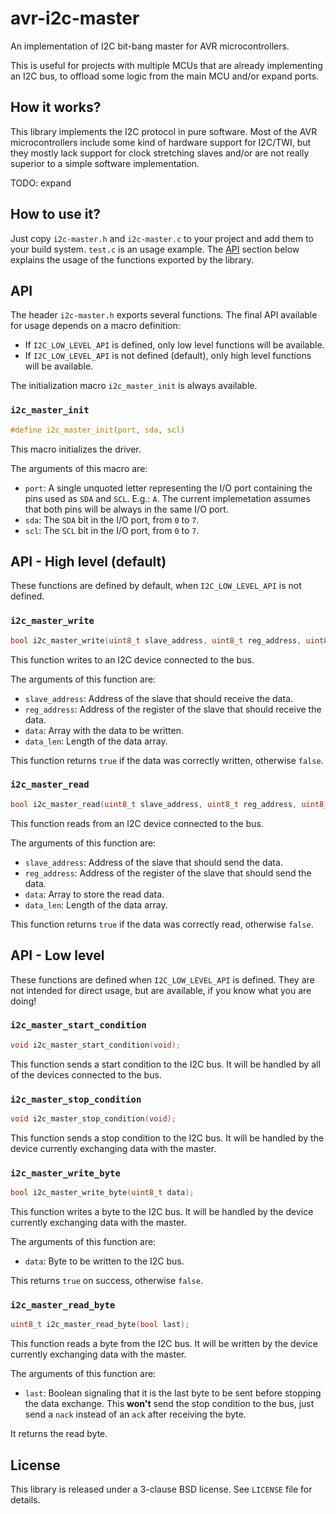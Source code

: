 # avr-i2c-master

An implementation of I2C bit-bang master for AVR microcontrollers.

This is useful for projects with multiple MCUs that are already implementing an I2C bus, to offload some logic from the main MCU and/or expand ports.


## How it works?

This library implements the I2C protocol in pure software. Most of the AVR microcontrollers include some kind of hardware support for I2C/TWI, but they mostly lack support for clock stretching slaves and/or are not really superior to a simple software implementation.

TODO: expand


## How to use it?

Just copy `i2c-master.h` and `i2c-master.c` to your project and add them to your build system. `test.c` is an usage example. The [API](#api) section below explains the usage of the functions exported by the library.


## API

The header `i2c-master.h` exports several functions. The final API available for usage depends on a macro definition:

- If `I2C_LOW_LEVEL_API` is defined, only low level functions will be available.
- If `I2C_LOW_LEVEL_API` is not defined (default), only high level functions will be available.

The initialization macro `i2c_master_init` is always available.


### `i2c_master_init`

```c
#define i2c_master_init(port, sda, scl)
```

This macro initializes the driver.

The arguments of this macro are:

- `port`: A single unquoted letter representing the I/O port containing the pins used as `SDA` and `SCL`. E.g.: `A`. The current implemetation assumes that both pins will be always in the same I/O port.
- `sda`: The `SDA` bit in the I/O port, from `0` to `7`.
- `scl`: The `SCL` bit in the I/O port, from `0` to `7`.


## API - High level (default)

These functions are defined by default, when `I2C_LOW_LEVEL_API` is not defined.


### `i2c_master_write`

```c
bool i2c_master_write(uint8_t slave_address, uint8_t reg_address, uint8_t *data, size_t data_len);
```

This function writes to an I2C device connected to the bus.

The arguments of this function are:

- `slave_address`: Address of the slave that should receive the data.
- `reg_address`: Address of the register of the slave that should receive the data.
- `data`: Array with the data to be written.
- `data_len`: Length of the data array.

This function returns `true` if the data was correctly written, otherwise `false`.


### `i2c_master_read`

```c
bool i2c_master_read(uint8_t slave_address, uint8_t reg_address, uint8_t *data, size_t data_len);
```

This function reads from an I2C device connected to the bus.

The arguments of this function are:

- `slave_address`: Address of the slave that should send the data.
- `reg_address`: Address of the register of the slave that should send the data.
- `data`: Array to store the read data.
- `data_len`: Length of the data array.

This function returns `true` if the data was correctly read, otherwise `false`.


## API - Low level

These functions are defined when `I2C_LOW_LEVEL_API` is defined. They are not intended for direct usage, but are available, if you know what you are doing!


### `i2c_master_start_condition`

```c
void i2c_master_start_condition(void);
```

This function sends a start condition to the I2C bus. It will be handled by all of the devices connected to the bus.


### `i2c_master_stop_condition`

```c
void i2c_master_stop_condition(void);
```

This function sends a stop condition to the I2C bus. It will be handled by the device currently exchanging data with the master.


### `i2c_master_write_byte`

```c
bool i2c_master_write_byte(uint8_t data);
```

This function writes a byte to the I2C bus. It will be handled by the device currently exchanging data with the master.

The arguments of this function are:

- `data`: Byte to be written to the I2C bus.

This returns `true` on success, otherwise `false`.


### `i2c_master_read_byte`

```c
uint8_t i2c_master_read_byte(bool last);
```

This function reads a byte from the I2C bus. It will be written by the device currently exchanging data with the master.

The arguments of this function are:

- `last`: Boolean signaling that it is the last byte to be sent before stopping the data exchange. This **won't** send the stop condition to the bus, just send a `nack` instead of an `ack` after receiving the byte.

It returns the read byte.


## License

This library is released under a 3-clause BSD license. See `LICENSE` file for details.
